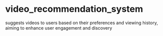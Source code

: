 # video_recommendation_system
suggests videos to users based on their preferences and viewing history, aiming to enhance user engagement and discovery
